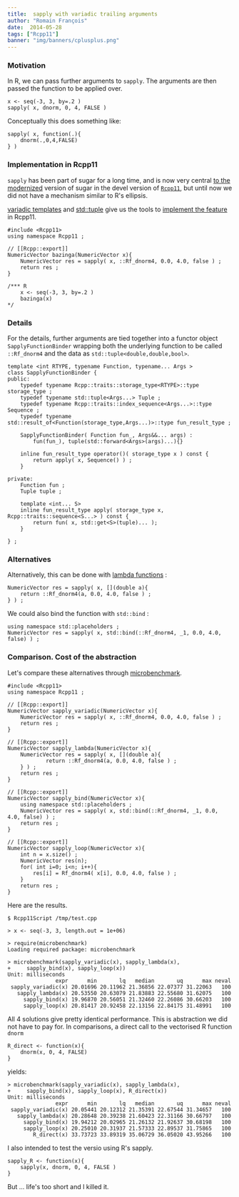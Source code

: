 ```yaml
---
title:  sapply with variadic trailing arguments
author: "Romain François"
date:  2014-05-28
tags: ["Rcpp11"]
banner: "img/banners/cplusplus.png"
---
```



<h3 id="motivation">Motivation</h3>

In R, we can pass further arguments to <code>sapply</code>. The arguments are then passed the function to be applied over. 

<pre><code>x &lt;- seq(-3, 3, by=.2 )  
sapply( x, dnorm, 0, 4, FALSE )  
</code></pre>

Conceptually this does something like: 

<pre><code>sapply( x, function(.){  
    dnorm(.,0,4,FALSE)
} )
</code></pre>

<h3 id="implementationinrcpp11">Implementation in Rcpp11</h3>

<code>sapply</code> has been part of sugar for a long time, and is now very central <a href="http://blog.r-enthusiasts.com/2014/05/27/updating-sugar/">to the modernized</a> version of sugar in the devel version of <a href="https://github.com/Rcpp11/Rcpp11"><code>Rcpp11</code></a>, but until now we did not have a mechanism similar to R's ellipsis. 

<a href="http://www.cplusplus.com/articles/EhvU7k9E/">variadic templates</a> and <a href="http://www.cplusplus.com/reference/tuple/tuple/">std::tuple</a> give us the tools to <a href="https://github.com/Rcpp11/Rcpp11/commit/a13fc9240f3ab9967fb7a8dfc7d2ac03c99e6786">implement the feature</a> in Rcpp11. 

<pre><code class="cpp">#include &lt;Rcpp11&gt;
using namespace Rcpp11 ;

// [[Rcpp::export]]
NumericVector bazinga(NumericVector x){  
    NumericVector res = sapply( x, ::Rf_dnorm4, 0.0, 4.0, false ) ;
    return res ;
}

/*** R
    x &lt;- seq(-3, 3, by=.2 )
    bazinga(x)
*/
</code></pre>

<h3 id="details">Details</h3>

For the details, further arguments are tied together into a functor object <code>SapplyFunctionBinder</code> wrapping both the underlying function to be called <code>::Rf_dnorm4</code> and the data as <code>std::tuple&lt;double,double,bool&gt;</code>. 

<pre><code class="cpp">template &lt;int RTYPE, typename Function, typename... Args &gt;  
class SapplyFunctionBinder {  
public:  
    typedef typename Rcpp::traits::storage_type&lt;RTYPE&gt;::type storage_type ;
    typedef typename std::tuple&lt;Args...&gt; Tuple ;
    typedef typename Rcpp::traits::index_sequence&lt;Args...&gt;::type Sequence ;
    typedef typename std::result_of&lt;Function(storage_type,Args...)&gt;::type fun_result_type ;

    SapplyFunctionBinder( Function fun_, Args&amp;&amp;... args) :
        fun(fun_), tuple(std::forward&lt;Args&gt;(args)...){}

    inline fun_result_type operator()( storage_type x ) const {
        return apply( x, Sequence() ) ;        
    }

private:  
    Function fun ;
    Tuple tuple ;

    template &lt;int... S&gt;
    inline fun_result_type apply( storage_type x, Rcpp::traits::sequence&lt;S...&gt; ) const {
        return fun( x, std::get&lt;S&gt;(tuple)... );  
    }

} ;
</code></pre>

<h3 id="alternatives">Alternatives</h3>

Alternatively, this can be done with <a href="http://www.cprogramming.com/c++11/c++11-lambda-closures.html">lambda functions</a> : 

<pre><code>NumericVector res = sapply( x, [](double a){  
    return ::Rf_dnorm4(a, 0.0, 4.0, false ) ;
} ) ;
</code></pre>

We could also bind the function with <code>std::bind</code> : 

<pre><code>using namespace std::placeholders ;  
NumericVector res = sapply( x, std::bind(::Rf_dnorm4, _1, 0.0, 4.0, false) ) ;  
</code></pre>

<h3 id="comparisoncostoftheabstraction">Comparison. Cost of the abstraction</h3>

Let's compare these alternatives through <a href="http://cran.r-project.org/web/packages/microbenchmark/index.html">microbenchmark</a>. 

<pre><code class="cpp">#include &lt;Rcpp11&gt;
using namespace Rcpp11 ;

// [[Rcpp::export]]
NumericVector sapply_variadic(NumericVector x){  
    NumericVector res = sapply( x, ::Rf_dnorm4, 0.0, 4.0, false ) ;
    return res ;
}

// [[Rcpp::export]]
NumericVector sapply_lambda(NumericVector x){  
    NumericVector res = sapply( x, [](double a){
            return ::Rf_dnorm4(a, 0.0, 4.0, false ) ;
    } ) ;
    return res ;
}

// [[Rcpp::export]]
NumericVector sapply_bind(NumericVector x){  
    using namespace std::placeholders ;
    NumericVector res = sapply( x, std::bind(::Rf_dnorm4, _1, 0.0, 4.0, false) ) ;
    return res ;
}

// [[Rcpp::export]]
NumericVector sapply_loop(NumericVector x){  
    int n = x.size() ;
    NumericVector res(n);
    for( int i=0; i&lt;n; i++){
        res[i] = Rf_dnorm4( x[i], 0.0, 4.0, false ) ;    
    }
    return res ;
}
</code></pre>

Here are the results. 

<pre><code>$ Rcpp11Script /tmp/test.cpp

&gt; x &lt;- seq(-3, 3, length.out = 1e+06)

&gt; require(microbenchmark)
Loading required package: microbenchmark

&gt; microbenchmark(sapply_variadic(x), sapply_lambda(x),
+     sapply_bind(x), sapply_loop(x))
Unit: milliseconds  
               expr      min       lq   median       uq      max neval
 sapply_variadic(x) 20.01696 20.11962 21.36856 22.07377 31.22063   100
   sapply_lambda(x) 20.53550 20.63079 21.83883 22.55680 31.62075   100
     sapply_bind(x) 19.96870 20.56051 21.32460 22.26086 30.66203   100
     sapply_loop(x) 20.81417 20.92458 22.13156 22.84175 31.48991   100
</code></pre>

All 4 solutions give pretty identical performance. This is abstraction we did not have to pay for. In comparisons, a direct call to the vectorised R function <code>dnorm</code> 

<pre><code>R_direct &lt;- function(x){  
    dnorm(x, 0, 4, FALSE)
}
</code></pre>

yields: 

<pre><code>&gt; microbenchmark(sapply_variadic(x), sapply_lambda(x),
+     sapply_bind(x), sapply_loop(x), R_direct(x))
Unit: milliseconds  
               expr      min       lq   median       uq      max neval
 sapply_variadic(x) 20.05441 20.12312 21.35391 22.67544 31.34657   100
   sapply_lambda(x) 20.28648 20.39238 21.60423 22.31166 30.66797   100
     sapply_bind(x) 19.94212 20.02965 21.26132 21.92637 30.68198   100
     sapply_loop(x) 20.25010 20.31937 21.57333 22.89537 31.75865   100
        R_direct(x) 33.73723 33.89319 35.06729 36.05020 43.95266   100
</code></pre>

I also intended to test the versio using R's sapply. 

<pre><code>sapply_R &lt;- function(x){  
    sapply(x, dnorm, 0, 4, FALSE )
}
</code></pre>

But ... life's too short and I killed it. 

